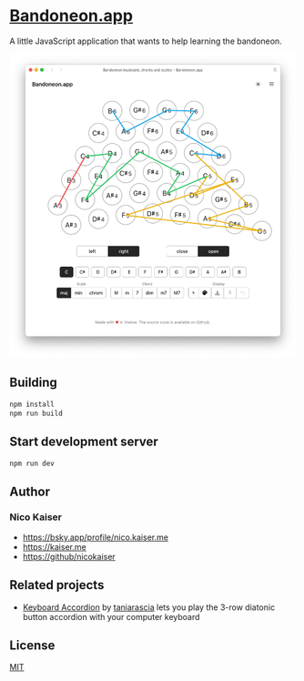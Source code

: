 # [Bandoneon.app](http://bandoneon.app)

A little JavaScript application that wants to help learning the bandoneon.

![Screenshot](./screenshot.png)

## Building

    npm install
    npm run build

## Start development server

    npm run dev

## Author

### Nico Kaiser

- <https://bsky.app/profile/nico.kaiser.me>
- <https://kaiser.me>
- <https://github/nicokaiser>

## Related projects

- [Keyboard Accordion](https://github.com/taniarascia/accordion) by [taniarascia](https://github.com/taniarascia) lets you play the 3-row diatonic button accordion with your computer keyboard

## License

[MIT](LICENSE)
